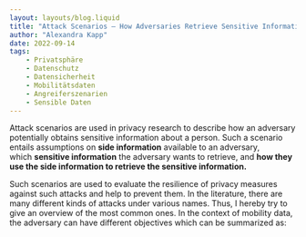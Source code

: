 ```yaml
---
layout: layouts/blog.liquid
title: "Attack Scenarios – How Adversaries Retrieve Sensitive Information"
author: "Alexandra Kapp"
date: 2022-09-14
tags: 
    - Privatsphäre
    - Datenschutz
    - Datensicherheit
    - Mobilitätsdaten
    - Angreiferszenarien
    - Sensible Daten
---
```


Attack scenarios are used in privacy research to describe how an adversary potentially obtains sensitive information about a person. Such a scenario entails assumptions on **side information** available to an adversary, which **sensitive information** the adversary wants to retrieve, and **how they use the side information to retrieve the sensitive information.**

Such scenarios are used to evaluate the resilience of privacy measures against such attacks and help to prevent them. In the literature, there are many different kinds of attacks under various names. Thus, I hereby try to give an overview of the most common ones.
In the context of mobility data, the adversary can have different objectives which can be summarized as:

